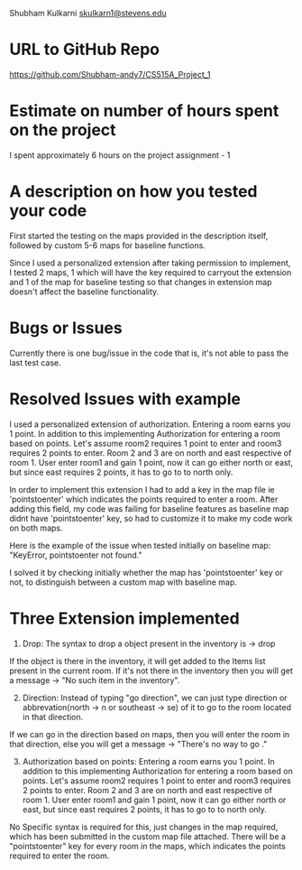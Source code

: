 Shubham Kulkarni skulkarn1@stevens.edu

# URL to GitHub Repo

https://github.com/Shubham-andy7/CS515A_Project_1

# Estimate on number of hours spent on the project

I spent approximately 6 hours on the project assignment - 1

# A description on how you tested your code

First started the testing on the maps provided in the description itself, followed by custom 5-6 maps for baseline functions.

Since I used a personalized extension after taking permission to implement, I tested 2 maps, 1 which will have the key required to carryout the extension and 1 of the map for baseline testing so that changes in extension map doesn't affect the baseline functionality.

# Bugs or Issues

Currently there is one bug/issue in the code that is, it's not able to pass the last test case.

# Resolved Issues with example

I used a personalized extension of authorization. Entering a room earns you 1 point. In addition to this implementing Authorization for entering a room based on points. Let's assume room2 requires 1 point to enter and room3 requires 2 points to enter. Room 2 and 3 are on north and east respective of room 1. User enter room1 and gain 1 point, now it can go either north or east, but since east requires 2 points, it has to go to to north only.

In order to implement this extension I had to add a key in the map file ie 'pointstoenter' which indicates the points required to enter a room. After adding this field, my code was failing for baseline features as baseline map didnt have 'pointstoenter' key, so had to customize it to make my code work on both maps.

Here is the example of the issue when tested initially on baseline map: "KeyError, pointstoenter not found."

I solved it by checking initially whether the map has 'pointstoenter' key or not, to distinguish between a custom map with baseline map.

# Three Extension implemented

1. Drop: The syntax to drop a object present in the inventory is -> drop <object-name>

If the object is there in the inventory, it will get added to the Items list present in the current room. If it's not there in the inventory then you will get a message -> "No such item in the inventory".

2. Direction: Instead of typing "go direction", we can just type direction or abbrevation(north -> n or southeast -> se) of it to go to the room located in that direction.

If we can go in the direction based on maps, then you will enter the room in that direction, else you will get a message -> "There's no way to go <direction>."

3. Authorization based on points: Entering a room earns you 1 point. In addition to this implementing Authorization for entering a room based on points. Let's assume room2 requires 1 point to enter and room3 requires 2 points to enter. Room 2 and 3 are on north and east respective of room 1. User enter room1 and gain 1 point, now it can go either north or east, but since east requires 2 points, it has to go to to north only.

No Specific syntax is required for this, just changes in the map required, which has been submitted in the custom map file attached. There will be a "pointstoenter" key for every room in the maps, which indicates the points required to enter the room.


